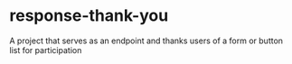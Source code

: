 # response-thank-you
A project that serves as an endpoint and thanks users of a form or button list for participation
